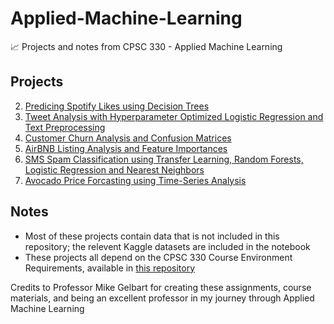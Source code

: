 # Applied-Machine-Learning
📈 Projects and notes from CPSC 330 - Applied Machine Learning

## Projects
2. [Predicing Spotify Likes using Decision Trees](2%20-%20Predicing%20Spotify%20Likes%20using%20Decision%20Trees.ipynb)
3. [Tweet Analysis with Hyperparameter Optimized Logistic Regression and Text Preprocessing](3%20-%20Tweet%20Analysis%20with%20Hyperparameter%20Optimized%20Logistic%20Regression%20and%20Text%20Preprocessing.ipynb)
4. [Customer Churn Analysis and Confusion Matrices](4%20-%20Customer%20Churn%20Analysis%20and%20Confusion%20Matrices.ipynb)
5. [AirBNB Listing Analysis and Feature Importances](5%20-%20AirBNB%20Listing%20Analysis%20and%20Feature%20Importances.ipynb)
6. [SMS Spam Classification using Transfer Learning, Random Forests, Logistic Regression and Nearest Neighbors](6%20-%20SMS%20Spam%20Classification%20using%20Transfer%20Learning%2C%20Random%20Forests%2C%20Logistic%20Regression%20and%20Nearest%20Neighbors.ipynb)
7. [Avocado Price Forcasting using Time-Series Analysis](7%20-%20Avocado%20Price%20Forcasting%20using%20Time-Series%20Analysis.ipynb)

## Notes
- Most of these projects contain data that is not included in this repository; the relevent Kaggle datasets are included in the notebook
- These projects all depend on the CPSC 330 Course Environment Requirements, available in [this repository](https://github.com/UBC-CS/cpsc330)

Credits to Professor Mike Gelbart for creating these assignments, course materials, and being an excellent professor in my journey through Applied Machine Learning
